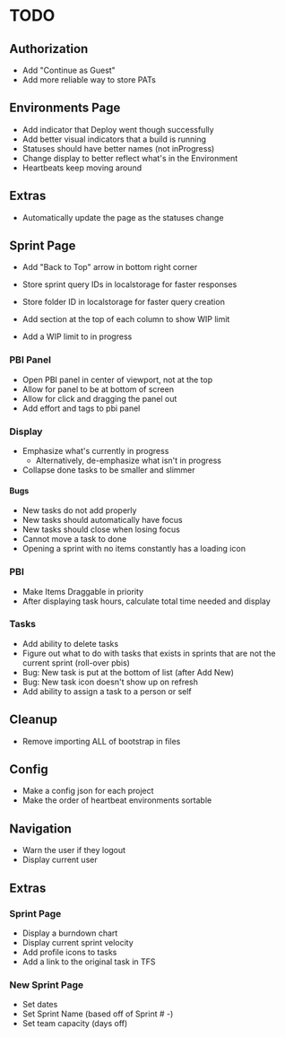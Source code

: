 # TODO

## Authorization
* Add "Continue as Guest"
* Add more reliable way to store PATs

## Environments Page
* Add indicator that Deploy went though successfully
* Add better visual indicators that a build is running
* Statuses should have better names (not inProgress)
* Change display to better reflect what's in the Environment
* Heartbeats keep moving around

## Extras
* Automatically update the page as the statuses change

## Sprint Page
* Add "Back to Top" arrow in bottom right corner
* Store sprint query IDs in localstorage for faster responses
* Store folder ID in localstorage for faster query creation

* Add section at the top of each column to show WIP limit
* Add a WIP limit to in progress

### PBI Panel
* Open PBI panel in center of viewport, not at the top
* Allow for panel to be at bottom of screen
* Allow for click and dragging the panel out
* Add effort and tags to pbi panel

### Display
* Emphasize what's currently in progress
    * Alternatively, de-emphasize what isn't in progress
* Collapse done tasks to be smaller and slimmer

#### Bugs
* New tasks do not add properly
* New tasks should automatically have focus
* New tasks should close when losing focus
* Cannot move a task to done
* Opening a sprint with no items constantly has a loading icon

### PBI
* Make Items Draggable in priority
* After displaying task hours, calculate total time needed and display

### Tasks
* Add ability to delete tasks
* Figure out what to do with tasks that exists in sprints that are not the current sprint (roll-over pbis)
* Bug: New task is put at the bottom of list (after Add New)
* Bug: New task icon doesn't show up on refresh
* Add ability to assign a task to a person or self

## Cleanup
* Remove importing ALL of bootstrap in files

## Config
* Make a config json for each project
* Make the order of heartbeat environments sortable

## Navigation
* Warn the user if they logout
* Display current user

## Extras
### Sprint Page
* Display a burndown chart
* Display current sprint velocity
* Add profile icons to tasks
* Add a link to the original task in TFS

### New Sprint Page
* Set dates
* Set Sprint Name (based off of Sprint # -)
* Set team capacity (days off)

